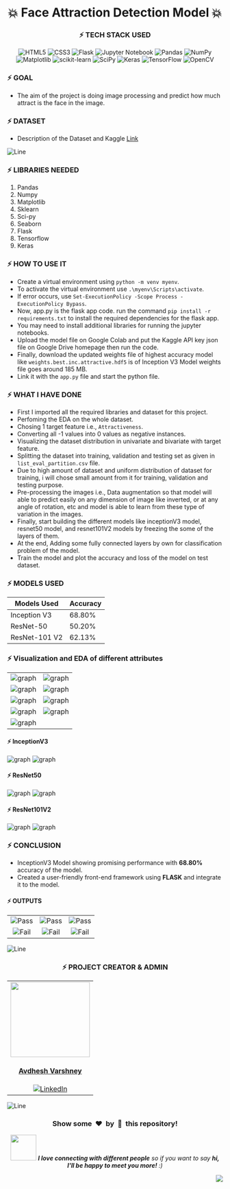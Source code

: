 <h1 align='center'>💥 Face Attraction Detection Model 💥</h1>

<div align='center'>

### :zap: **TECH STACK USED**

![HTML5](https://img.shields.io/badge/html5-%23E34F26.svg?style=for-the-badge&logo=html5&logoColor=white)
![CSS3](https://img.shields.io/badge/css3-%231572B6.svg?style=for-the-badge&logo=css3&logoColor=white)
![Flask](https://img.shields.io/badge/flask-%23000.svg?style=for-the-badge&logo=flask&logoColor=white)
![Jupyter Notebook](https://img.shields.io/badge/jupyter-%23FA0F00.svg?style=for-the-badge&logo=jupyter&logoColor=white)
![Pandas](https://img.shields.io/badge/pandas-%23150458.svg?style=for-the-badge&logo=pandas&logoColor=white)
![NumPy](https://img.shields.io/badge/numpy-%23013243.svg?style=for-the-badge&logo=numpy&logoColor=white)
![Matplotlib](https://img.shields.io/badge/Matplotlib-%23ffffff.svg?style=for-the-badge&logo=Matplotlib&logoColor=black)
![scikit-learn](https://img.shields.io/badge/scikit--learn-%23F7931E.svg?style=for-the-badge&logo=scikit-learn&logoColor=white)
![SciPy](https://img.shields.io/badge/SciPy-%230C55A5.svg?style=for-the-badge&logo=scipy&logoColor=%white)
![Keras](https://img.shields.io/badge/Keras-%23D00000.svg?style=for-the-badge&logo=Keras&logoColor=white)
![TensorFlow](https://img.shields.io/badge/TensorFlow-%23FF6F00.svg?style=for-the-badge&logo=TensorFlow&logoColor=white)
![OpenCV](https://img.shields.io/badge/opencv-%23white.svg?style=for-the-badge&logo=opencv&logoColor=white)

</div>

### :zap: **GOAL** 

- The aim of the project is doing image processing and predict how much attract is the face in the image.

### :zap: **DATASET** 

- Description of the Dataset and Kaggle [Link](./Dataset/README.md)


![Line](https://github.com/Avdhesh-Varshney/WebMasterLog/assets/114330097/4b78510f-a941-45f8-a9d5-80ed0705e847)


### :zap: **LIBRARIES NEEDED**

1. Pandas 
2. Numpy 
3. Matplotlib 
4. Sklearn 
5. Sci-py 
6. Seaborn 
7. Flask 
8. Tensorflow 
9. Keras 


### :zap: **HOW TO USE IT**

* Create a virtual environment using `python -m venv myenv`.
* To activate the virtual environment use `.\myenv\Scripts\activate`.
* If error occurs, use `Set-ExecutionPolicy -Scope Process -ExecutionPolicy Bypass`.
* Now, app.py is the flask app code. run the command `pip install -r requirements.txt` to install the required dependencies for the flask app.
* You may need to install additional libraries for running the jupyter notebooks.
* Upload the model file on Google Colab and put the Kaggle API key json file on Google Drive homepage then run the code.
* Finally, download the updated weights file of highest accuracy model like `weights.best.inc.attractive.hdf5` is of Inception V3 Model weights file goes around 185 MB.
* Link it with the `app.py` file and start the python file.


### :zap: **WHAT I HAVE DONE**

* First I imported all the required libraries and dataset for this project.
* Perfoming the EDA on the whole dataset.
* Chosing 1 target feature i.e., `Attractiveness`.
* Converting all -1 values into 0 values as negative instances.
* Visualizing the dataset distribution in univariate and bivariate with target feature.
* Splitting the dataset into training, validation and testing set as given in `list_eval_partition.csv` file.
* Due to high amount of dataset and uniform distribution of dataset for training, i will chose small amount from it for training, validation and testing purpose.
* Pre-processing the images i.e., Data augmentation so that model will able to predict easily on any dimension of image like inverted, or at any angle of rotation, etc and model is able to learn from these type of variation in the images.
* Finally, start building the different models like inceptionV3 model, resnet50 model, and resnet101V2 models by freezing the some of the layers of them.
* At the end, Adding some fully connected layers by own for classification problem of the model.
* Train the model and plot the accuracy and loss of the model on test dataset.


### :zap: **MODELS USED**

| Models Used    | Accuracy |
|----------------|----------|
| Inception V3   | 68.80%   |
| ResNet-50      | 50.20%   |
| ResNet-101 V2  | 62.13%   |


### :zap: **Visualization and EDA of different attributes**

<table align='center'>
  <tr align='center'>
    <td align='center'>
      <img alt="graph" src="/static/images/Attractive_distribution.png" >
    </td>
    <td align='center'>
      <img alt="graph" src="/static/images/data_augmentation.png" >
    </td>
  </tr>

  <tr align='center'>
    <td align='center'>
      <img alt="graph" src="/static/images/lefteye_x_and_lefteye_y.png" >
    </td>
    <td align='center'>
      <img alt="graph" src="/static/images/righteye_x_and_righteye_y.png" >
    </td>
  </tr>

  <tr align='center'>
    <td align='center'>
      <img alt="graph" src="/static/images/leftmouth_x_and_leftmouth_y.png" >
    </td>
    <td align='center'>
      <img alt="graph" src="/static/images/rightmouth_x_and_rightmouth_y.png" >
    </td>
  </tr>

  <tr align='center'>
    <td align='center'>
      <img alt="graph" src="/static/images/width_and_height.png" >
    </td>
    <td align='center'>
      <img alt="graph" src="/static/images/x_1_and_y_1.png" >
    </td>
  </tr>

  <tr align='center'>
    <td align='center'>
      <img alt="graph" src="/static/images/nose_x_and_nose_y.png" >
    </td>
  </tr>

</table>

#### :zap: InceptionV3

![graph](/static/images/accuracy_inception.png)
![graph](/static/images/loss_function_inception.png)


#### :zap: ResNet50

![graph](/static/images/accuracy_resnet50.png)
![graph](/static/images/loss_function_resnet50.png)


#### :zap: ResNet101V2

![graph](/static/images/accuracy_resnet101v2.png)
![graph](/static/images/loss_function_resnet101v2.png)


### :zap: **CONCLUSION**

- InceptionV3 Model showing promising performance with **68.80%** accuracy of the model.
- Created a user-friendly front-end framework using **FLASK** and integrate it to the model.

#### :zap: **OUTPUTS**

<table align='center'>
  <tr align='center'>
    <td align='center'>
      <img alt='Pass' src='/static/images/test-1.jpg' >
    </td>
    <td align='center'>
      <img alt='Pass' src='/static/images/test-1_input.jpg' >
    </td>
    <td align='center'>
      <img alt='Pass' src='/static/images/test-1_output.png' >
    </td>
  </tr>
  <tr align='center'>
    <td align='center'>
      <img alt='Fail' src='/static/images/test-2.jpg' >
    </td>
    <td align='center'>
      <img alt='Fail' src='/static/images/test-2_input.png' >
    </td>
    <td align='center'>
      <img alt='Fail' src='/static/images/test-2_output.png' >
    </td>
  </tr>
</table>


![Line](https://github.com/Avdhesh-Varshney/WebMasterLog/assets/114330097/4b78510f-a941-45f8-a9d5-80ed0705e847)

<div align="center">

### :zap: **PROJECT CREATOR & ADMIN**

  <table>
  <tr>
    <td align="center">
      <a href="https://github.com/Avdhesh-Varshney">
        <img src="https://github.com/Avdhesh-Varshney/CPMasterLog/assets/114330097/0b13fac7-e59d-40be-ac14-b76a28174e85" width=185px height=175px />
      </a></br> 
      <h4 style="color:red;"><a href="https://github.com/Avdhesh-Varshney">Avdhesh Varshney</a></h4>
      <a href="https://www.linkedin.com/in/avdhesh-varshney-5314a4233/">
        <img src="https://img.shields.io/badge/LinkedIn-0077B5?style=for-the-badge&logo=linkedin&logoColor=white" alt="LinkedIn" />
      </a>
  </tr>
  </table>

</div>


![Line](https://github.com/Avdhesh-Varshney/WebMasterLog/assets/114330097/4b78510f-a941-45f8-a9d5-80ed0705e847)

<div align="center">
  <h3>Show some &nbsp;❤️&nbsp; by &nbsp;🌟&nbsp; this repository!</h3>
  <img src="https://media.giphy.com/media/LnQjpWaON8nhr21vNW/giphy.gif" width="60"> <em><b>I love connecting with different people</b> so if you want to say <b>hi, I'll be happy to meet you more!</b> :)</em>
</div>

<a href="#top"><img src="https://img.shields.io/badge/-Back%20to%20Top-red?style=for-the-badge" align="right"/></a>


